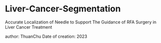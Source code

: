 # Liver-Cancer-Segmentation
Accurate Localization of Needle to Support The Guidance of RFA Surgery in Liver Cancer Treatment

author: ThuanChu
Date of creation: 2023


